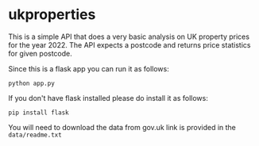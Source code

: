 # ukproperties
This is a simple API that does a very basic analysis on UK property prices for the year 2022.
The API expects a postcode and returns price statistics for given postcode.

Since this is a flask app you can run it as follows: 

`python app.py`


If you don't have flask installed please do install it as follows:

`pip install flask`

You will need to download the data from gov.uk link is provided in the `data/readme.txt`


